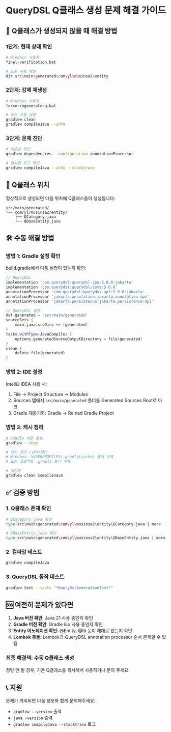 # QueryDSL Q클래스 생성 문제 해결 가이드

## 🔧 Q클래스가 생성되지 않을 때 해결 방법

### 1단계: 현재 상태 확인
```bash
# Windows 사용자
final-verification.bat

# 또는 수동 확인
dir src\main\generated\com\yl\musinsa2\entity
```

### 2단계: 강제 재생성
```bash
# Windows 사용자  
force-regenerate-q.bat

# 또는 수동 실행
gradlew clean
gradlew compileJava --info
```

### 3단계: 문제 진단
```bash
# 의존성 확인
gradlew dependencies --configuration annotationProcessor

# 컴파일 로그 확인
gradlew compileJava --info --stacktrace
```

## 📁 Q클래스 위치
정상적으로 생성되면 다음 위치에 Q클래스들이 생성됩니다:
```
src/main/generated/
└── com/yl/musinsa2/entity/
    ├── QCategory.java
    └── QBaseEntity.java
```

## 🛠 수동 해결 방법

### 방법 1: Gradle 설정 확인
build.gradle에서 다음 설정이 있는지 확인:
```gradle
// QueryDSL
implementation 'com.querydsl:querydsl-jpa:5.0.0:jakarta'
implementation 'com.querydsl:querydsl-core:5.0.0'
annotationProcessor 'com.querydsl:querydsl-apt:5.0.0:jakarta'
annotationProcessor 'jakarta.annotation:jakarta.annotation-api'
annotationProcessor 'jakarta.persistence:jakarta.persistence-api'

// QueryDSL 설정
def generated = 'src/main/generated'
sourceSets {
    main.java.srcDirs += [generated]
}
tasks.withType(JavaCompile) {
    options.generatedSourceOutputDirectory = file(generated)
}
clean {
    delete file(generated)
}
```

### 방법 2: IDE 설정
IntelliJ IDEA 사용 시:
1. File → Project Structure → Modules
2. Sources 탭에서 `src/main/generated` 폴더를 Generated Sources Root로 마크
3. Gradle 재동기화: Gradle → Reload Gradle Project

### 방법 3: 캐시 정리
```bash
# Gradle 데몬 종료
gradlew --stop

# 캐시 정리 (선택사항)
# Windows: %USERPROFILE%\.gradle\caches 폴더 삭제
# 또는 프로젝트 .gradle 폴더 삭제

# 재시작
gradlew clean compileJava
```

## ✅ 검증 방법

### 1. Q클래스 존재 확인
```bash
# QCategory.java 확인
type src\main\generated\com\yl\musinsa2\entity\QCategory.java | more

# QBaseEntity.java 확인  
type src\main\generated\com\yl\musinsa2\entity\QBaseEntity.java | more
```

### 2. 컴파일 테스트
```bash
gradlew compileJava
```

### 3. QueryDSL 동작 테스트
```bash
gradlew test --tests "*QueryDslGenerationTest*"
```

## 🆘 여전히 문제가 있다면

1. **Java 버전 확인**: Java 21 사용 중인지 확인
2. **Gradle 버전 확인**: Gradle 8.x 사용 중인지 확인  
3. **Entity 어노테이션 확인**: @Entity, @Id 등이 제대로 있는지 확인
4. **Lombok 충돌**: Lombok과 QueryDSL annotation processor 순서 문제일 수 있음

### 최종 해결책: 수동 Q클래스 생성
정말 안 될 경우, 기존 Q클래스를 복사해서 사용하거나 문의 주세요.

## 📞 지원
문제가 계속되면 다음 정보와 함께 문의해주세요:
- `gradlew --version` 출력
- `java -version` 출력  
- `gradlew compileJava --stacktrace` 로그

